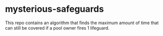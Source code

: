 # mysterious-safeguards
This repo contains an algorithm that finds the maximum amount of time that can still be covered if a pool owner fires 1 lifeguard.
